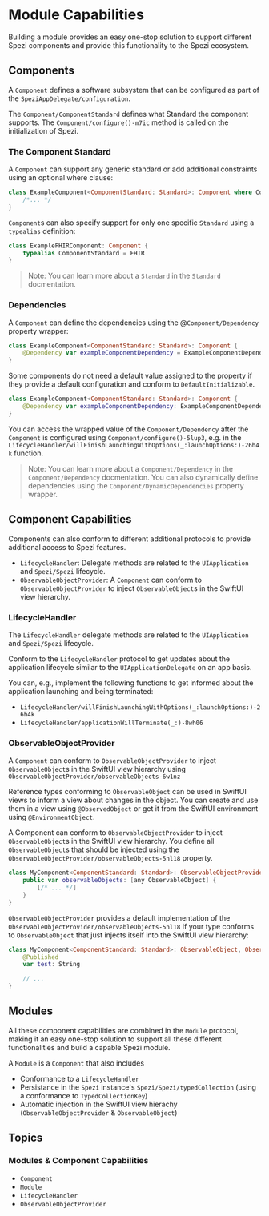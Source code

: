 # Module Capabilities

<!--
                  
This source file is part of the Spezi open-source project

SPDX-FileCopyrightText: 2022 Stanford University and the project authors (see CONTRIBUTORS.md)

SPDX-License-Identifier: MIT
             
-->

Building a module provides an easy one-stop solution to support different Spezi components and provide this functionality to the Spezi ecosystem.

## Components

A ``Component`` defines a software subsystem that can be configured as part of the ``SpeziAppDelegate/configuration``.

The ``Component/ComponentStandard`` defines what Standard the component supports.
The ``Component/configure()-m7ic`` method is called on the initialization of Spezi.

### The Component Standard

A ``Component`` can support any generic standard or add additional constraints using an optional where clause:
```swift
class ExampleComponent<ComponentStandard: Standard>: Component where ComponentStandard: /* ... */ {
    /*... */
}
```

``Component``s can also specify support for only one specific ``Standard`` using a `typealias` definition:
```swift
class ExampleFHIRComponent: Component {
    typealias ComponentStandard = FHIR
}
```

> Note: You can learn more about a ``Standard`` in the ``Standard`` docmentation.

### Dependencies

A ``Component`` can define the dependencies using the @``Component/Dependency`` property wrapper:
```swift
class ExampleComponent<ComponentStandard: Standard>: Component {
    @Dependency var exampleComponentDependency = ExampleComponentDependency()
}
```

Some components do not need a default value assigned to the property if they provide a default configuration and conform to ``DefaultInitializable``.
```swift
class ExampleComponent<ComponentStandard: Standard>: Component {
    @Dependency var exampleComponentDependency: ExampleComponentDependency
}
```

You can access the wrapped value of the ``Component/Dependency`` after the ``Component`` is configured using ``Component/configure()-5lup3``,
e.g. in the ``LifecycleHandler/willFinishLaunchingWithOptions(_:launchOptions:)-26h4k`` function.

> Note: You can learn more about a ``Component/Dependency`` in the ``Component/Dependency`` docmentation. You can also dynamically define dependencies using the ``Component/DynamicDependencies`` property wrapper.


## Component Capabilities

Components can also conform to different additional protocols to provide additional access to Spezi features.
- ``LifecycleHandler``: Delegate methods are related to the  `UIApplication` and ``Spezi/Spezi`` lifecycle.
- ``ObservableObjectProvider``: A ``Component`` can conform to ``ObservableObjectProvider`` to inject `ObservableObject`s in the SwiftUI view hierarchy.

### LifecycleHandler

The ``LifecycleHandler`` delegate methods are related to the  `UIApplication` and ``Spezi/Spezi`` lifecycle.

Conform to the `LifecycleHandler` protocol to get updates about the application lifecycle similar to the `UIApplicationDelegate` on an app basis.

You can, e.g., implement the following functions to get informed about the application launching and being terminated:
- ``LifecycleHandler/willFinishLaunchingWithOptions(_:launchOptions:)-26h4k``
- ``LifecycleHandler/applicationWillTerminate(_:)-8wh06``

### ObservableObjectProvider

A ``Component`` can conform to ``ObservableObjectProvider`` to inject `ObservableObject`s in the SwiftUI view hierarchy using ``ObservableObjectProvider/observableObjects-6w1nz``


Reference types conforming to `ObservableObject` can be used in SwiftUI views to inform a view about changes in the object.
You can create and use them in a view using `@ObservedObject` or get it from the SwiftUI environment using `@EnvironmentObject`.

A Component can conform to `ObservableObjectProvider` to inject `ObservableObject`s in the SwiftUI view hierarchy.
You define all `ObservableObject`s that should be injected using the ``ObservableObjectProvider/observableObjects-5nl18`` property.
```swift
class MyComponent<ComponentStandard: Standard>: ObservableObjectProvider {
    public var observableObjects: [any ObservableObject] {
        [/* ... */]
    }
}
```

`ObservableObjectProvider` provides a default implementation of the ``ObservableObjectProvider/observableObjects-5nl18`` If your type conforms to `ObservableObject`
that just injects itself into the SwiftUI view hierarchy:
```swift
class MyComponent<ComponentStandard: Standard>: ObservableObject, ObservableObjectProvider {
    @Published
    var test: String

    // ...
}
```


## Modules

All these component capabilities are combined in the ``Module`` protocol, making it an easy one-stop solution to support all these different functionalities and build a capable Spezi module.

A ``Module`` is a ``Component`` that also includes
- Conformance to a ``LifecycleHandler``
- Persistance in the ``Spezi`` instance's ``Spezi/Spezi/typedCollection`` (using a conformance to ``TypedCollectionKey``)
- Automatic injection in the SwiftUI view hierachy (``ObservableObjectProvider`` & `ObservableObject`)


## Topics

### Modules & Component Capabilities

- ``Component``
- ``Module``
- ``LifecycleHandler``
- ``ObservableObjectProvider``
